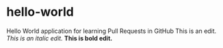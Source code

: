 # hello-world
Hello World application for learning Pull Requests in GitHub
This is an edit. 
*This is an italic edit.*
**This is bold edit.**

